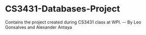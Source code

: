 # CS3431-Databases-Project
Contains the project created during CS3431 class at WPI. -- By Leo Gonsalves and Alexander Antaya

